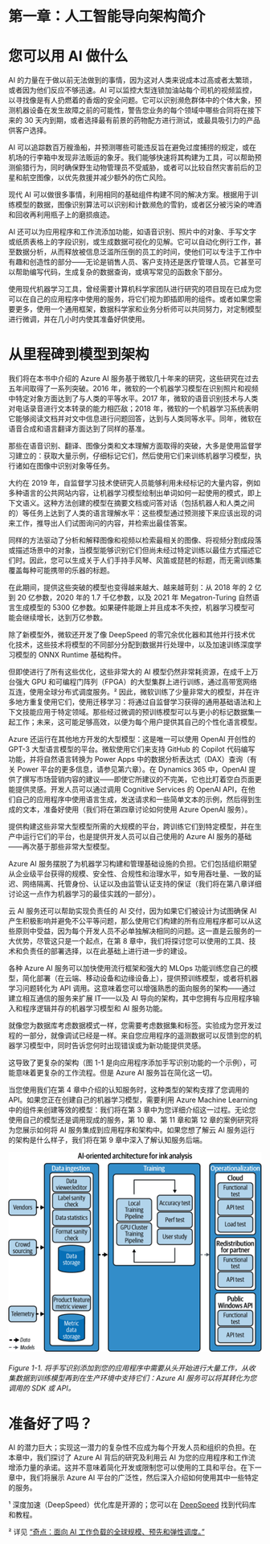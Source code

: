 # 第一章：人工智能导向架构简介

# 您可以用 AI 做什么

AI 的力量在于做以前无法做到的事情，因为这对人类来说成本过高或者太繁琐，或者因为他们反应不够迅速。AI 可以监控大型连锁加油站每个司机的视频监控，以寻找像是有人扔燃着的香烟的安全问题。它可以识别濒危群体中的个体大象，预测机器设备在发生故障之前的可能性，警告您业务的每个领域中哪些合同将在接下来的 30 天内到期，或者选择最有前景的药物配方进行测试，或最具吸引力的产品供客户选择。

AI 可以追踪数百万艘渔船，并预测哪些可能违反旨在避免过度捕捞的规定，或在机场的行李箱中发现非法贩运的象牙。我们能够快速将其构建为工具，可以帮助预测偷猎行为，同时确保野生动物管理员不受威胁，或者可以比较自然灾害前后的卫星和航空图像，以优先救援并减少额外的伤亡风险。

现代 AI 可以做很多事情，利用相同的基础组件构建不同的解决方案。根据用于训练模型的数据，图像识别算法可以识别和计数濒危的雪豹，或者区分被污染的啤酒和回收再利用瓶子上的磨损痕迹。

AI 还可以为应用程序和工作流添加功能，如语音识别、照片中的对象、手写文字或纸质表格上的字段识别，或生成数据可视化的见解。它可以自动化例行工作，甚至数据分析，从而释放被信息泛滥所压倒的员工的时间，使他们可以专注于工作中有趣和创造性的部分——无论是销售人员、客户支持还是医疗管理人员。它甚至可以帮助编写代码，生成复杂的数据查询，或填写常见的函数余下部分。

使用现代机器学习工具，曾经需要计算机科学家团队进行研究的项目现在已成为您可以在自己的应用程序中使用的服务，将它们视为即插即用的组件。或者如果您需要更多，使用一个通用框架，数据科学家和业务分析师可以共同努力，对定制模型进行微调，并在几小时内使其准备好供使用。

# 从里程碑到模型到架构

我们将在本书中介绍的 Azure AI 服务基于微软几十年来的研究，这些研究在过去五年间取得了一系列突破。2016 年，微软的一个机器学习模型在识别照片和视频中特定对象方面达到了与人类的平等水平。2017 年，微软的语音识别技术与人类对电话录音进行文本转录的能力相匹敌；2018 年，微软的一个机器学习系统表明它能够阅读文档并对文中信息进行问题回答，达到与人类同等水平。同年，微软在语音合成和语言翻译方面达到了同样的基准。

那些在语音识别、翻译、图像分类和文本理解方面取得的突破，大多是使用监督学习建立的：获取大量示例，仔细标记它们，然后使用它们来训练机器学习模型，执行诸如在图像中识别对象等任务。

大约在 2019 年，自监督学习技术使研究人员能够利用未经标记的大量内容，例如多种语言的公共网站内容，让机器学习模型绘制出单词如何一起使用的模式，即上下文语义。这种方法创建的模型在摘要文档或问答对话（包括机器人和人类之间的）等任务上达到了人类的语言理解水平：这些模型通过预测接下来应该出现的词来工作，推导出人们试图询问的内容，并检索出最佳答案。

同样的方法驱动了分析和解释图像和视频以检索最相关的图像、将视频分割成段落或描述场景中的对象，当模型能够识别它们但尚未经过特定训练以最佳方式描述它们时。因此，您可以生成关于人们手持手风琴、风笛或琵琶的标题，而无需训练集覆盖每种可能携带的乐器的标题。

在此期间，提供这些突破的模型也变得越来越大、越来越苛刻：从 2018 年的 2 亿到 20 亿参数，2020 年的 1.7 千亿参数，以及 2021 年 Megatron-Turing 自然语言生成模型的 5300 亿参数。如果硬件能跟上并且成本不失控，机器学习模型可能会继续增长，达到万亿参数。

除了新模型外，微软还开发了像 DeepSpeed 的零冗余优化器和其他并行技术优化技术，这些技术将模型的不同部分分配到数据并行处理中，以及加速训练深度学习模型的 ONNX Runtime 基础构件。

但即使进行了所有这些优化，这些非常大的 AI 模型仍然非常耗资源，在成千上万台强大 GPU 和可编程门阵列（FPGA）的大型集群上进行训练，通过高带宽网络互连，使用全球分布式调度服务。² 因此，微软训练了少量非常大的模型，并在许多地方重复使用它们，使用迁移学习：将通过自监督学习获得的通用基础语法和上下文技能应用于特定领域。那些经过微调的预训练模型可以与更小的标记数据集一起工作；未来，这可能足够高效，以便为每个用户提供其自己的个性化语言模型。

Azure 还运行在其他地方开发的大型模型：这是唯一可以使用 OpenAI 开创性的 GPT-3 大型语言模型的平台。微软使用它们来支持 GitHub 的 Copilot 代码编写功能，并将自然语言转换为 Power Apps 中的数据分析表达式（DAX）查询（有关 Power 平台的更多信息，请参见第六章）。在 Dynamics 365 中，OpenAI 提供了撰写市场营销内容的建议——即使它所建议的不完美，它也比盯着空白页面更能提供灵感。开发人员可以通过调用 Cognitive Services 的 OpenAI API，在他们自己的应用程序中使用语言生成，发送请求和一些简单文本的示例，然后得到生成的文本，准备好使用（我们将在第四章讨论如何使用 Azure OpenAI 服务）。

提供构建这些非常大型模型所需的大规模的平台，跨训练它们到特定模型，并在生产中运行它们的平台，也是提供开发人员可以自己使用的 Azure AI 服务的基础——再次基于那些非常大型模型。

Azure AI 服务摆脱了为机器学习构建和管理基础设施的负担。它们包括组织期望从企业级平台获得的规模、安全性、合规性和治理水平，如专用吞吐量、一致的延迟、网络隔离、托管身份、认证以及由监管认证支持的保证（我们将在第八章详细讨论这一点作为机器学习的最佳实践的一部分）。

云 AI 服务还可以帮助实现负责任的 AI 交付，因为如果它们被设计为试图确保 AI 产生积极影响并避免不公平等问题，那么使用它们构建的所有应用程序都可以从这些原则中受益，因为每个开发人员不必单独解决相同的问题。这一直是云服务的一大优势，尽管这只是一个起点，在第 8 章中，我们将探讨您可以使用的工具、技术和负责任的部署选择，以在此基础上进行进一步的建设。

各种 Azure AI 服务可以加快使用流行框架和强大的 MLOps 功能训练您自己的模型，简化部署（在云端、移动设备和边缘设备上），提供预训练模型，或者将机器学习问题转化为 API 调用。这意味着您可以增强熟悉的面向服务的架构——通过建立相互通信的服务来扩展 IT——以及 AI 导向的架构，其中您拥有与应用程序输入和程序逻辑并存的机器学习模型和 AI 服务功能。

就像您为数据库考虑数据模式一样，您需要考虑数据集和标签。实验成为您开发过程的一部分，就像调试已经是一样。来自您应用程序的遥测数据可以反馈到您的机器学习模型中，同时告诉您何时出现错误或为新功能提供灵感。

这导致了更复杂的架构（图 1-1 是向应用程序添加手写识别功能的一个示例），可能意味着更复杂的工作流程。但是 Azure AI 服务旨在简化这一切。

当您使用我们在第 4 章中介绍的认知服务时，这种类型的架构支撑了您调用的 API。如果您正在创建自己的机器学习模型，需要利用 Azure Machine Learning 中的组件来创建等效的模型：我们将在第 3 章中为您详细介绍这一过程。无论您使用自己的模型还是调用现成的服务，第 10 章、第 11 章和第 12 章的案例研究将为您展示如何将 AI 服务集成到应用程序和架构中。如果您想了解云 AI 服务运行的架构是什么样子，我们将在第 9 章中深入了解认知服务后端。

![将手写识别添加到您的应用程序中需要从头开始进行大量工作，从收集数据到训练模型再到在生产环境中支持它们：Azure AI 服务可以将其转化为您调用的 SDK 或 API](img/aasc_0101.png)

###### Figure 1-1\. 将手写识别添加到您的应用程序中需要从头开始进行大量工作，从收集数据到训练模型再到在生产环境中支持它们：Azure AI 服务可以将其转化为您调用的 SDK 或 API。

# 准备好了吗？

AI 的潜力巨大；实现这一潜力的复杂性不应成为每个开发人员和组织的负担。在本章中，我们探讨了 Azure AI 背后的研究及利用云 AI 为您的应用程序和工作流增添力量的承诺。这并不意味着简化开发或限制您可以使用的工具和平台。在下一章中，我们将展示 Azure AI 平台的广泛性，然后深入介绍如何使用其中一些特定的服务。

¹ 深度加速（DeepSpeed）优化库是开源的；您可以在 [DeepSpeed](https://www.deepspeed.ai) 找到代码库和教程。

² 详见 [“奇点：面向 AI 工作负载的全球规模、预先和弹性调度。”](https://arxiv.org/pdf/2202.07848.pdf)
